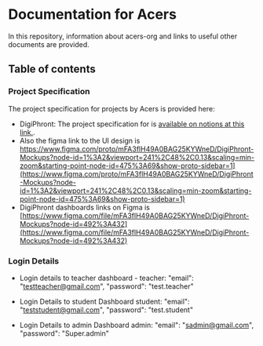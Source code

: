 # Documentation for Acers
In this repository, information about acers-org and links to useful other documents are provided.
## Table of contents


### Project Specification
The project specification for projects by Acers is provided here:

- DigiPhront: The project specification for is [available on notions at this link.](https://www.notion.so/damilola-davids/Product-Brief-DigiPhront-6e19d5fe38104fa3b8ab4a11ac0f26de). 
- Also the figma link to the UI design is https://www.figma.com/proto/mFA3flH49A0BAG25KYWneD/DigiPhront-Mockups?node-id=1%3A2&viewport=241%2C48%2C0.13&scaling=min-zoom&starting-point-node-id=475%3A69&show-proto-sidebar=1](https://www.figma.com/proto/mFA3flH49A0BAG25KYWneD/DigiPhront-Mockups?node-id=1%3A2&viewport=241%2C48%2C0.13&scaling=min-zoom&starting-point-node-id=475%3A69&show-proto-sidebar=1)
- DigiPhront dashboards links on Figma is [https://www.figma.com/file/mFA3flH49A0BAG25KYWneD/DigiPhront-Mockups?node-id=492%3A432](https://www.figma.com/file/mFA3flH49A0BAG25KYWneD/DigiPhront-Mockups?node-id=492%3A432)

### Login Details
- Login details to teacher dashboard -
teacher: "email": "testteacher@gmail.com",
    "password": "test.teacher"
    
- Login Details to student Dashboard
student: "email": "teststudent@gmail.com",
    "password": "test.student"

- Login Details to admin Dashboard
admin: "email": "sadmin@gmail.com",
    "password": "Super.admin"
